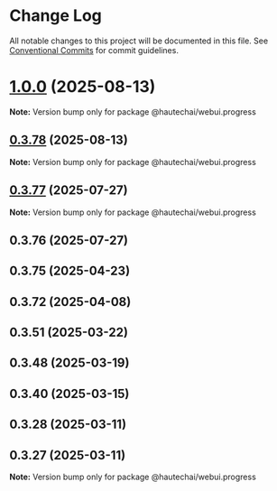 # Change Log

All notable changes to this project will be documented in this file.
See [Conventional Commits](https://conventionalcommits.org) for commit guidelines.

# [1.0.0](https://github.com/HautechAI/webui/compare/@hautechai/webui.progress@0.3.78...@hautechai/webui.progress@1.0.0) (2025-08-13)

**Note:** Version bump only for package @hautechai/webui.progress

## [0.3.78](https://github.com/HautechAI/webui/compare/@hautechai/webui.progress@0.3.77...@hautechai/webui.progress@0.3.78) (2025-08-13)

**Note:** Version bump only for package @hautechai/webui.progress

## [0.3.77](https://github.com/HautechAI/webui/compare/@hautechai/webui.progress@0.3.76...@hautechai/webui.progress@0.3.77) (2025-07-27)

**Note:** Version bump only for package @hautechai/webui.progress

## 0.3.76 (2025-07-27)

## 0.3.75 (2025-04-23)

## 0.3.72 (2025-04-08)

## 0.3.51 (2025-03-22)

## 0.3.48 (2025-03-19)

## 0.3.40 (2025-03-15)

## 0.3.28 (2025-03-11)

## 0.3.27 (2025-03-11)

**Note:** Version bump only for package @hautechai/webui.progress
